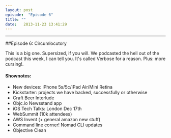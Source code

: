 ```yaml
---
layout: post
episode:  "Episode 6"
title: ""
date:   2013-11-23 13:41:29
---
```


----

##Episode 6: Circumlocutory

This is a big one. Supersized, if you will. We podcasted the hell out of the podcast this week, I can tell you. It's called Verbose for a reason. Plus: more cursing!.

#### Shownotes:

 * New devices: iPhone 5s/5c/iPad Air/Mini Retina
 * Kickstarter: projects we have backed, successfully or otherwise
 * Craft Beer Interlude
 * Objc.io Newsstand app
 * iOS Tech Talks: London Dec 17th
 * WebSummit (10k attendees)
 * AWS Invent (+ general amazon new stuff)
 * Command line corner! Nomad CLI updates
 * Objective Clean
